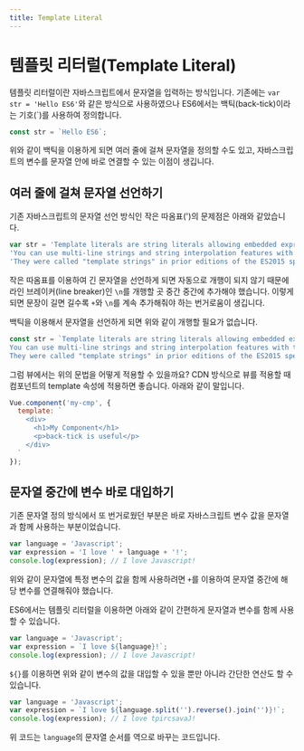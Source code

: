 ```yaml
---
title: Template Literal
---
```


# 템플릿 리터럴(Template Literal)

템플릿 리터럴이란 자바스크립트에서 문자열을 입력하는 방식입니다. 기존에는 `var str = 'Hello ES6'`와 같은 방식으로 사용하였으나 ES6에서는 백틱(back-tick)이라는 기호(\`)를 사용하여 정의합니다. 

```js
const str = `Hello ES6`;
```

위와 같이 백틱을 이용하게 되면 여러 줄에 걸쳐 문자열을 정의할 수도 있고, 자바스크립트의 변수를 문자열 안에 바로 연결할 수 있는 이점이 생깁니다.

## 여러 줄에 걸쳐 문자열 선언하기

기존 자바스크립트의 문자열 선언 방식인 작은 따옴표(')의 문제점은 아래와 같았습니다.

```js
var str = 'Template literals are string literals allowing embedded expressions. \n' + 
'You can use multi-line strings and string interpolation features with them. \n' + 
'They were called "template strings" in prior editions of the ES2015 specification.';
```

작은 따옴표를 이용하여 긴 문자열을 선언하게 되면 자동으로 개행이 되지 않기 때문에 라인 브레이커(line breaker)인 `\n`를 개행할 곳 중간 중간에 추가해야 했습니다. 이렇게 되면 문장이 길면 길수록 `+`와 `\n`를 계속 추가해줘야 하는 번거로움이 생깁니다.

백틱을 이용해서 문자열을 선언하게 되면 위와 같이 개행할 필요가 없습니다.

```js
const str = `Template literals are string literals allowing embedded expressions.
You can use multi-line strings and string interpolation features with them.
They were called "template strings" in prior editions of the ES2015 specification.`;
```

그럼 뷰에서는 위의 문법을 어떻게 적용할 수 있을까요? CDN 방식으로 뷰를 적용할 때 컴포넌트의 template 속성에 적용하면 좋습니다. 아래와 같이 말입니다.

```js
Vue.component('my-cmp', {
  template: `
    <div>
      <h1>My Component</h1>
      <p>back-tick is useful</p>
    </div>
  `
});
```

## 문자열 중간에 변수 바로 대입하기

기존 문자열 정의 방식에서 또 번거로웠던 부분은 바로 자바스크립트 변수 값을 문자열과 함께 사용하는 부분이었습니다.

```js
var language = 'Javascript';
var expression = 'I love ' + language + '!';
console.log(expression); // I love Javascript!
```

위와 같이 문자열에 특정 변수의 값을 함께 사용하려면 `+`를 이용하여 문자열 중간에 해당 변수를 연결해줘야 했습니다.

ES6에서는 템플릿 리터럴을 이용하면 아래와 같이 간편하게 문자열과 변수를 함께 사용할 수 있습니다.

```js
var language = 'Javascript';
var expression = `I love ${language}!`;
console.log(expression); // I love Javascript!
```

`${}`를 이용하면 위와 같이 변수의 값을 대입할 수 있을 뿐만 아니라 간단한 연산도 할 수 있습니다.

```js
var language = 'Javascript';
var expression = `I love ${language.split('').reverse().join('')}!`;
console.log(expression); // I love tpircsavaJ!
```

위 코드는 `language`의 문자열 순서를 역으로 바꾸는 코드입니다.